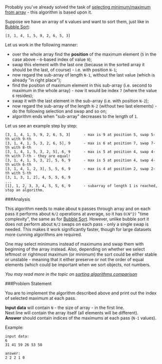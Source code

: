 Probably you've already solved the task of [selecting minimum/maximum from array](./maximum-of-array) - this algorithm
is based upon it.

Suppose we have an array of `N` values and want to sort them, just like in [Bubble Sort](./bubble-sort):

    [3, 1, 4, 1, 5, 9, 2, 6, 5, 3]

Let us work in the following manner:

- over the whole array find the **position** of the maximum element (`5` in the case above - `0`-based index of value `9`);
- swap this element with the last one (because in the sorted array it should be the last, of course) - i.e. with position `N-1`;
- now regard the sub-array of length `N-1`, without the last value (which is already "in right place");
- find the position of maximum element in this sub-array (i.e. second to maximum in the whole array) - now it would be
    index `7` (where the value `6` resides);
- swap it with the last element in the sub-array (i.e. with position `N-2`);
- now regard the sub-array of the length `N-2` (without two last elements) - do the following selection and swap and so on;
- algorithm ends when "sub-array" decreases to the length of `1`.

Let us see an example step by step:

    [3, 1, 4, 1, 5, 9, 2, 6, 5, 3]		- max is 9 at position 5, swap 5-th with 9-th
	[3, 1, 4, 1, 5, 3, 2, 6, 5], 9      - max is 6 at position 7, swap 7-th with 8-th
	[3, 1, 4, 1, 5, 3, 2, 5], 6, 9      - max is 5 at position 4, swap 4-th with 7-th - they are equal!
	[3, 1, 4, 1, 5, 3, 2], 5, 6, 9		- max is 5 at position 4, swap 4-th with 6-th
	[3, 1, 4, 1, 2, 3], 5, 5, 6, 9		- max is 4 at position 2, swap 2-th with 5-th
	[3, 1, 3, 1, 2], 4, 5, 5, 6, 9
	...
	[1], 1, 2, 3, 3, 4, 5, 5, 6, 9		- subarray of length 1 is reached, stop an algorithm.

###Analysis

This algorithm needs to make about `N` passes through array and on each pass it performs about `N/2` operations
at average, so it has `O(N^2)` "time complexity", the same as for [Bubble Sort](./bubble-sort). However, unlike bubble
sort it does not perform about `N/2` swaps on each pass - only a single swap is needed. This makes it work significantly
faster, though for large datasets more cunning algorithms are required.

One may select minimums instead of maximums and swap them with beginning of the array instead. Also, depending on
whether we select leftmost or rightmost maximum (or minimum) the sort could be either stable or unstable - meaning
that it either preserve or not the order of equal elements (which could be important when we sort objects, not numbers.

*You may read more in the topic on [sorting algorithms comparison](../wiki/sorting-algorithms-comparison)*

###Problem Statement

You are to implement the algorithm described above and print out the index of selected maximum at each pass.

**Input data** will contain `N` - the size of array - in the first line.  
Next line will contain the array itself (all elements will be different).  
**Answer** should contain indices of the maximums at each pass (`N-1` values).

Example:

    input data:
	6
	31 41 59 26 53 58
	
	answer:
	2 2 2 1 0
